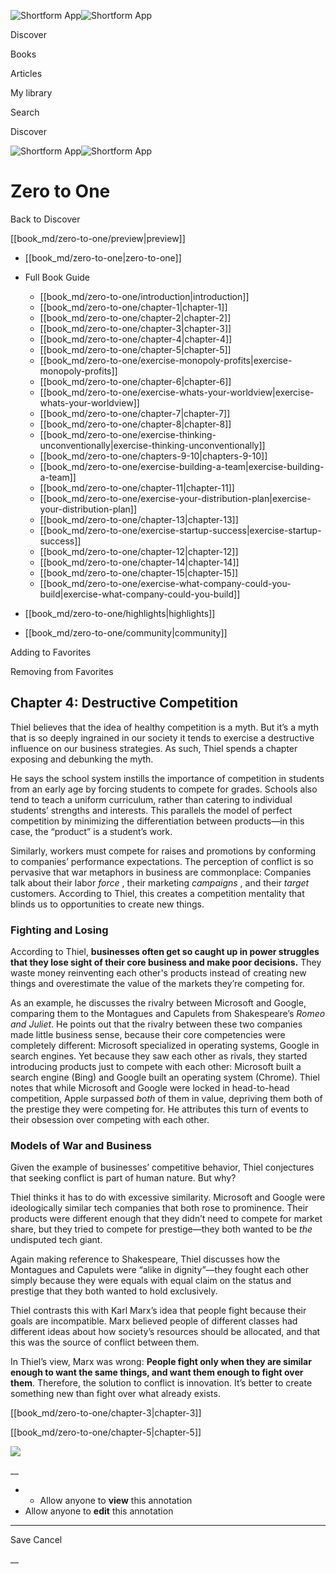 ![Shortform App](/img/logo.36a2399e.svg)![Shortform App](/img/logo-dark.70c1b072.svg)

Discover

Books

Articles

My library

Search

Discover

![Shortform App](/img/logo.36a2399e.svg)![Shortform App](/img/logo-dark.70c1b072.svg)

# Zero to One

Back to Discover

[[book_md/zero-to-one/preview|preview]]

  * [[book_md/zero-to-one|zero-to-one]]
  * Full Book Guide

    * [[book_md/zero-to-one/introduction|introduction]]
    * [[book_md/zero-to-one/chapter-1|chapter-1]]
    * [[book_md/zero-to-one/chapter-2|chapter-2]]
    * [[book_md/zero-to-one/chapter-3|chapter-3]]
    * [[book_md/zero-to-one/chapter-4|chapter-4]]
    * [[book_md/zero-to-one/chapter-5|chapter-5]]
    * [[book_md/zero-to-one/exercise-monopoly-profits|exercise-monopoly-profits]]
    * [[book_md/zero-to-one/chapter-6|chapter-6]]
    * [[book_md/zero-to-one/exercise-whats-your-worldview|exercise-whats-your-worldview]]
    * [[book_md/zero-to-one/chapter-7|chapter-7]]
    * [[book_md/zero-to-one/chapter-8|chapter-8]]
    * [[book_md/zero-to-one/exercise-thinking-unconventionally|exercise-thinking-unconventionally]]
    * [[book_md/zero-to-one/chapters-9-10|chapters-9-10]]
    * [[book_md/zero-to-one/exercise-building-a-team|exercise-building-a-team]]
    * [[book_md/zero-to-one/chapter-11|chapter-11]]
    * [[book_md/zero-to-one/exercise-your-distribution-plan|exercise-your-distribution-plan]]
    * [[book_md/zero-to-one/chapter-13|chapter-13]]
    * [[book_md/zero-to-one/exercise-startup-success|exercise-startup-success]]
    * [[book_md/zero-to-one/chapter-12|chapter-12]]
    * [[book_md/zero-to-one/chapter-14|chapter-14]]
    * [[book_md/zero-to-one/chapter-15|chapter-15]]
    * [[book_md/zero-to-one/exercise-what-company-could-you-build|exercise-what-company-could-you-build]]
  * [[book_md/zero-to-one/highlights|highlights]]
  * [[book_md/zero-to-one/community|community]]



Adding to Favorites 

Removing from Favorites 

## Chapter 4: Destructive Competition

Thiel believes that the idea of healthy competition is a myth. But it’s a myth that is so deeply ingrained in our society it tends to exercise a destructive influence on our business strategies. As such, Thiel spends a chapter exposing and debunking the myth.

He says the school system instills the importance of competition in students from an early age by forcing students to compete for grades. Schools also tend to teach a uniform curriculum, rather than catering to individual students’ strengths and interests. This parallels the model of perfect competition by minimizing the differentiation between products—in this case, the “product” is a student’s work.

Similarly, workers must compete for raises and promotions by conforming to companies’ performance expectations. The perception of conflict is so pervasive that war metaphors in business are commonplace: Companies talk about their labor _force_ , their marketing _campaigns_ , and their _target_ customers. According to Thiel, this creates a competition mentality that blinds us to opportunities to create new things.

### Fighting and Losing

According to Thiel, **businesses often get so caught up in power struggles that they lose sight of their core business and make poor decisions.** They waste money reinventing each other's products instead of creating new things and overestimate the value of the markets they’re competing for.

As an example, he discusses the rivalry between Microsoft and Google, comparing them to the Montagues and Capulets from Shakespeare’s _Romeo and Juliet_. He points out that the rivalry between these two companies made little business sense, because their core competencies were completely different: Microsoft specialized in operating systems, Google in search engines. Yet because they saw each other as rivals, they started introducing products just to compete with each other: Microsoft built a search engine (Bing) and Google built an operating system (Chrome). Thiel notes that while Microsoft and Google were locked in head-to-head competition, Apple surpassed _both_ of them in value, depriving them both of the prestige they were competing for. He attributes this turn of events to their obsession over competing with each other.

### Models of War and Business

Given the example of businesses’ competitive behavior, Thiel conjectures that seeking conflict is part of human nature. But why?

Thiel thinks it has to do with excessive similarity. Microsoft and Google were ideologically similar tech companies that both rose to prominence. Their products were different enough that they didn’t need to compete for market share, but they tried to compete for prestige—they both wanted to be _the_ undisputed tech giant.

Again making reference to Shakespeare, Thiel discusses how the Montagues and Capulets were “alike in dignity”—they fought each other simply because they were equals with equal claim on the status and prestige that they both wanted to hold exclusively.

Thiel contrasts this with Karl Marx’s idea that people fight because their goals are incompatible. Marx believed people of different classes had different ideas about how society’s resources should be allocated, and that this was the source of conflict between them.

In Thiel’s view, Marx was wrong: **People fight only when they are similar enough to want the same things, and want them enough to fight over them**. Therefore, the solution to conflict is innovation. It’s better to create something new than fight over what already exists.

[[book_md/zero-to-one/chapter-3|chapter-3]]

[[book_md/zero-to-one/chapter-5|chapter-5]]

![](https://bat.bing.com/action/0?ti=56018282&Ver=2&mid=24ce58da-000d-4c78-918e-9f2997abce4b&sid=72e6e650642c11eeb2dd2161d176fe8d&vid=72e70890642c11eeb72d79fe7b6df2c6&vids=0&msclkid=N&pi=0&lg=en-US&sw=800&sh=600&sc=24&nwd=1&tl=Shortform%20%7C%20Book&p=https%3A%2F%2Fwww.shortform.com%2Fapp%2Fbook%2Fzero-to-one%2Fchapter-4&r=&lt=1060&evt=pageLoad&sv=1&rn=850799)

__

  *   * Allow anyone to **view** this annotation
  * Allow anyone to **edit** this annotation



* * *

Save Cancel

__



